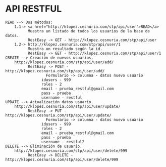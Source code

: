 # API RESTFUL

	READ --> Dos métodos:
		1.1-> <a href="http://klopez.cesnuria.com/stp/api/user">READ</a>
		      Muestra un listado de todos los usuarios de la base de datos.
		      RestEasy -> GET - http://klopez.cesnuria.com/stp/api/user
		1.2-> http://klopez.cesnuria.com/stp/api/user/1
		      Muestra un resultado según la id.
		      RestEasy -> GET - http://klopez.cesnuria.com/stp/api/user/1
	CREATE --> Creación de nuevos usuarios.
		http://klopez.cesnuria.com/stp/api/user/add/
		      RestEasy -> POST - http://klopez.cesnuria.com/stp/api/user/add/
		      		  Formulario -> columna - datos nuevo usuario
					idusers - 999
					roles - 2
					email - prueba_restful@gmail.com
					pass - prueba
					username - restful
	UPDATE --> Actualización datos usuario.
		http://klopez.cesnuria.com/stp/api/user/update/
		      RestEasy -> PUT - http://klopez.cesnuria.com/stp/api/user/update/
		      		  Formulario -> columna - datos nuevo usuario
					idusers - 999
					roles - 2
					email - prueba_restful@gmail.com
					pass - prueba
					username - restful2
	DELETE --> Eliminación de usuario.
		http://klopez.cesnuria.com/stp/api/user/delete/999
		      RestEasy -> DELETE - http://klopez.cesnuria.com/stp/api/user/delete/999
		      		  
